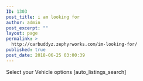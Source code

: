 ```yaml
---
ID: 1303
post_title: i am looking for
author: admin
post_excerpt: ""
layout: page
permalink: >
  http://carbuddyz.zephyrworks.com/im-looking-for/
published: true
post_date: 2018-06-25 03:00:39
---
```

Select your Vehicle options
[auto_listings_search]